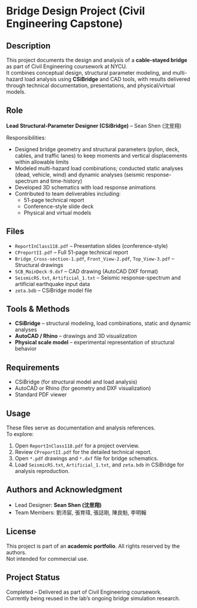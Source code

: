 # Bridge Design Project (Civil Engineering Capstone)

## Description
This project documents the design and analysis of a **cable-stayed bridge** as part of Civil Engineering coursework at NYCU.  
It combines conceptual design, structural parameter modeling, and multi-hazard load analysis using **CSiBridge** and CAD tools, with results delivered through technical documentation, presentations, and physical/virtual models.

## Role
**Lead Structural-Parameter Designer (CSiBridge)** – Sean Shen (沈昱翔)

Responsibilities:
- Designed bridge geometry and structural parameters (pylon, deck, cables, and traffic lanes) to keep moments and vertical displacements within allowable limits  
- Modeled multi-hazard load combinations; conducted static analyses (dead, vehicle, wind) and dynamic analyses (seismic response-spectrum and time-history)  
- Developed 3D schematics with load response animations  
- Contributed to team deliverables including:
  - 51-page technical report  
  - Conference-style slide deck  
  - Physical and virtual models  

## Files
- `ReportInClass118.pdf` – Presentation slides (conference-style)  
- `CPreportII.pdf` – Full 51-page technical report  
- `Bridge_Cross-section-1.pdf`, `Front_View-2.pdf`, `Top_View-3.pdf` – Structural drawings  
- `SCB_MainDeck-9.dxf` – CAD drawing (AutoCAD DXF format)  
- `SeismicRS.txt`, `Artificial_1.txt` – Seismic response-spectrum and artificial earthquake input data  
- `zeta.bdb` – CSiBridge model file  

## Tools & Methods
- **CSiBridge** – structural modeling, load combinations, static and dynamic analyses  
- **AutoCAD / Rhino** – drawings and 3D visualization  
- **Physical scale model** – experimental representation of structural behavior  

## Requirements
- CSiBridge (for structural model and load analysis)  
- AutoCAD or Rhino (for geometry and DXF visualization)  
- Standard PDF viewer  

## Usage
These files serve as documentation and analysis references.  
To explore:
1. Open `ReportInClass118.pdf` for a project overview.  
2. Review `CPreportII.pdf` for the detailed technical report.  
3. Open `*.pdf` drawings and `*.dxf` file for bridge schematics.  
4. Load `SeismicRS.txt`, `Artificial_1.txt`, and `zeta.bdb` in CSiBridge for analysis reproduction.  

## Authors and Acknowledgment
- Lead Designer: **Sean Shen (沈昱翔)**  
- Team Members: 劉沛宸, 張育瑋, 張誌剛, 陳良魁, 李明翰  

## License
This project is part of an **academic portfolio**. All rights reserved by the authors.  
Not intended for commercial use.

## Project Status
Completed – Delivered as part of Civil Engineering coursework.  
Currently being reused in the lab’s ongoing bridge simulation research.
